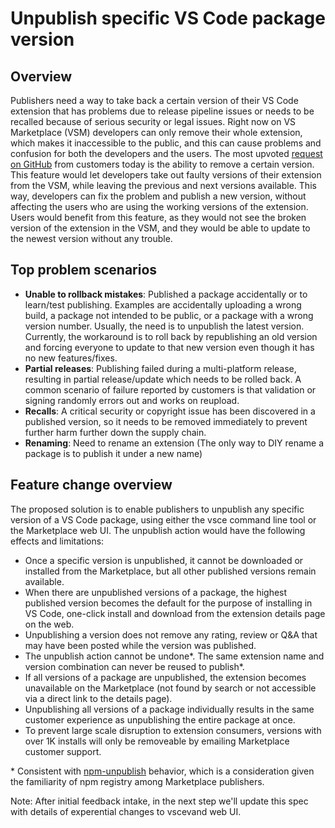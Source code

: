 # Unpublish specific VS Code package version

## Overview

Publishers need a way to take back a certain version of their VS Code extension that has problems due to release pipeline issues or needs to be recalled because of serious security or legal issues. Right now on VS Marketplace (VSM) developers can only remove their whole extension, which makes it inaccessible to the public, and this can cause problems and confusion for both the developers and the users. The most upvoted [request on GitHub](https://github.com/microsoft/vsmarketplace/issues/235) from customers today is the ability to remove a certain version. This feature would let developers take out faulty versions of their extension from the VSM, while leaving the previous and next versions available. This way, developers can fix the problem and publish a new version, without affecting the users who are using the working versions of the extension. Users would benefit from this feature, as they would not see the broken version of the extension in the VSM, and they would be able to update to the newest version without any trouble.

## Top problem scenarios

- **Unable to rollback mistakes**: Published a package accidentally or to learn/test publishing. Examples are accidentally uploading a wrong build, a package not intended to be public, or a package with a wrong version number. Usually, the need is to unpublish the latest version. Currently, the workaround is to roll back by republishing an old version and forcing everyone to update to that new version even though it has no new features/fixes.
- **Partial releases**: Publishing failed during a multi-platform release, resulting in partial release/update which needs to be rolled back. A common scenario of failure reported by customers is that validation or signing randomly errors out and works on reupload.
- **Recalls**: A critical security or copyright issue has been discovered in a published version, so it needs to be removed immediately to prevent further harm further down the supply chain.
- **Renaming**: Need to rename an extension (The only way to DIY rename a package is to publish it under a new name)

## Feature change overview

The proposed solution is to enable publishers to unpublish any specific version of a VS Code package, using either the vsce command line tool or the Marketplace web UI. The unpublish action would have the following effects and limitations:

- Once a specific version is unpublished, it cannot be downloaded or installed from the Marketplace, but all other published versions remain available.
- When there are unpublished versions of a package, the highest published version becomes the default for the purpose of installing in VS Code, one-click install and download from the extension details page on the web.
- Unpublishing a version does not remove any rating, review or Q&A that may have been posted while the version was published.
- The unpublish action cannot be undone*. The same extension name and version combination can never be reused to publish*.
- If all versions of a package are unpublished, the extension becomes unavailable on the Marketplace (not found by search or not accessible via a direct link to the details page).
- Unpublishing all versions of a package individually results in the same customer experience as unpublishing the entire package at once.
- To prevent large scale disruption to extension consumers, versions with over 1K installs will only be removeable by emailing Marketplace customer support. 

\* Consistent with [npm-unpublish](https://docs.npmjs.com/cli/v8/commands/npm-unpublish) behavior, which is a consideration given the familiarity of npm registry among Marketplace publishers.

Note: After initial feedback intake, in the next step we'll update this spec with details of experential changes to vscevand web UI.
